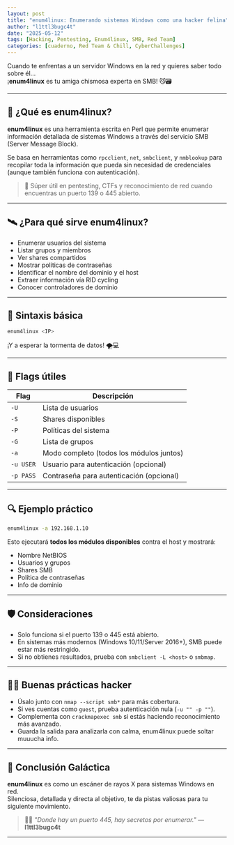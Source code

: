 ```yaml
---
layout: post 
title: "enum4linux: Enumerando sistemas Windows como una hacker felina"
author: "l1ttl3bugc4t"
date: "2025-05-12"
tags: [Hacking, Pentesting, Enum4linux, SMB, Red Team]
categories: [cuaderno, Red Team & Chill, CyberChallenges]
---
```


Cuando te enfrentas a un servidor Windows en la red y quieres saber todo sobre él…  
¡**enum4linux** es tu amiga chismosa experta en SMB! 😼🗃️

---

## 🌠 ¿Qué es enum4linux?

**enum4linux** es una herramienta escrita en Perl que permite enumerar información detallada de sistemas Windows a través del servicio SMB (Server Message Block).

Se basa en herramientas como `rpcclient`, `net`, `smbclient`, y `nmblookup` para recopilar toda la información que pueda sin necesidad de credenciales (aunque también funciona con autenticación).

> 🧠 Súper útil en pentesting, CTFs y reconocimiento de red cuando encuentras un puerto 139 o 445 abierto.

---

## 🛰️ ¿Para qué sirve enum4linux?

- Enumerar usuarios del sistema
- Listar grupos y miembros
- Ver shares compartidos
- Mostrar políticas de contraseñas
- Identificar el nombre del dominio y el host
- Extraer información vía RID cycling
- Conocer controladores de dominio

---

## 🐾 Sintaxis básica

```bash
enum4linux <IP>
```

¡Y a esperar la tormenta de datos! 🌪️💻

---

## 🔧 Flags útiles

| Flag       | Descripción                                        |
|------------|----------------------------------------------------|
| `-U`       | Lista de usuarios                                  |
| `-S`       | Shares disponibles                                 |
| `-P`       | Políticas del sistema                              |
| `-G`       | Lista de grupos                                    |
| `-a`       | Modo completo (todos los módulos juntos)           |
| `-u USER`  | Usuario para autenticación (opcional)              |
| `-p PASS`  | Contraseña para autenticación (opcional)           |

---

## 🔍 Ejemplo práctico

```bash
enum4linux -a 192.168.1.10
```

Esto ejecutará **todos los módulos disponibles** contra el host y mostrará:

- Nombre NetBIOS
- Usuarios y grupos
- Shares SMB
- Política de contraseñas
- Info de dominio

---

## 🛡️ Consideraciones

- Solo funciona si el puerto 139 o 445 está abierto.
- En sistemas más modernos (Windows 10/11/Server 2016+), SMB puede estar más restringido.
- Si no obtienes resultados, prueba con `smbclient -L <host>` o `smbmap`.

---

## 🐱‍💻 Buenas prácticas hacker

- Úsalo junto con `nmap --script smb*` para más cobertura.
- Si ves cuentas como `guest`, prueba autenticación nula (`-u "" -p ""`).
- Complementa con `crackmapexec smb` si estás haciendo reconocimiento más avanzado.
- Guarda la salida para analizarla con calma, enum4linux puede soltar muuucha info.

---

## 🚩 Conclusión Galáctica

**enum4linux** es como un escáner de rayos X para sistemas Windows en red.  
Silenciosa, detallada y directa al objetivo, te da pistas valiosas para tu siguiente movimiento.

> 🐾✨ _"Donde hay un puerto 445, hay secretos por enumerar."_ — **l1ttl3bugc4t**

---
